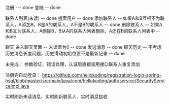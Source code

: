 注册 --- done
登陆  -- done

联系人列表(未读)  -- done
  搜索用户   -- done
  添加联系人 -- 如果A和B互相不为联系人，A添加B，B是A的联系人，A不是B的联系人    -- done
  删除联系人 -- 如果A和B互为联系人，A删除B，B从A的联系人列表删除，A还在B的联系人列表中  -- done

聊天
  进入聊天页面  -- 未读置为0   -- done
  发送消息  -- done
  聊天历史 -- 不考虑历史消息长度问题，历史滑动初始位置不是最新记录 -- done 


未完成：
参数验证、错误处理、认证后直接调用接口联系人重复添加

注册完自动登录：
https://github.com/hellokoding/registration-login-spring-hsql/blob/master/src/main/java/com/hellokoding/auth/service/SecurityServiceImpl.java


实时刷新未读消息、实时刷新联系人、实时消息接收